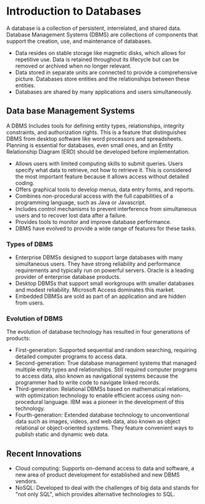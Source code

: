 # Introduction to Databases
A database is a collection of persistent, interrelated, and shared data. Database Management Systems (DBMS) are collections of components that support the creation, use, and maintenance of databases.

- Data resides on stable storage like magnetic disks, which allows for repetitive use. Data is retained throughout its lifecycle but can be removed or archived when no longer relevant. 
- Data stored in separate units are connected to provide a comprehensive picture. Databases store entities and the relationships between these entities.
- Databases are shared by many applications and users simultaneously.
## Data base Management Systems
A DBMS Includes tools for defining entity types, relationships, integrity constraints, and authorization rights. This is a feature that distinguishes DBMS from desktop software like word processors and spreadsheets. Planning is essential for databases, even small ones, and an Entity Relationship Diagram (ERD) should be developed before implementation.

- Allows users with limited computing skills to submit queries. Users specify what data to retrieve, not how to retrieve it. This is considered the most important feature because it allows access without detailed coding.
- Offers graphical tools to develop menus, data entry forms, and reports.
- Combines non-procedural access with the full capabilities of a programming language, such as Java or Javascript.
- Includes control mechanisms to prevent interference from simultaneous users and to recover lost data after a failure.
- Provides tools to monitor and improve database performance.
- DBMS have evolved to provide a wide range of features for these tasks.
### Types of DBMS

- Enterprise DBMSs designed to support large databases with many simultaneous users. They have strong reliability and performance requirements and typically run on powerful servers. Oracle is a leading provider of enterprise database products.
- Desktop DBMSs that support small workgroups with smaller databases and modest reliability. Microsoft Access dominates this market.
- Embedded DBMSs are sold as part of an application and are hidden from users.

### Evolution of DBMS
 The evolution of database technology has resulted in four generations of products:

- First-generation: Supported sequential and random searching, requiring detailed computer programs to access data.
- Second-generation: True database management systems that managed multiple entity types and relationships. Still required computer programs to access data, also known as navigational systems because the programmer had to write code to navigate linked records.
- Third-generation: Relational DBMSs based on mathematical relations, with optimization technology to enable efficient access using non-procedural language. IBM was a pioneer in the development of this technology.
- Fourth-generation: Extended database technology to unconventional data such as images, videos, and web data, also known as object relational or object-oriented systems. They feature convenient ways to publish static and dynamic web data.

## Recent Innovations

- Cloud computing: Supports on-demand access to data and software, a new area of product development for established and new DBMS vendors.
- NoSQL: Developed to deal with the challenges of big data and stands for "not only SQL", which provides alternative technologies to SQL.